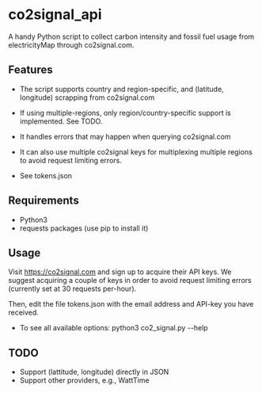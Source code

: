 # co2signal_api
A handy Python script to collect carbon intensity and fossil fuel usage from electricityMap through co2signal.com.

## Features
* The script supports country and region-specific, and (latitude, longitude) scrapping from co2signal.com
 * If using multiple-regions, only region/country-specific support is implemented. See TODO.

* It handles errors that may happen when querying co2signal.com 
* It can also use multiple co2signal keys for multiplexing multiple regions to avoid request limiting errors.
 * See tokens.json
 
 ## Requirements
 
 * Python3
 * requests packages (use pip to install it)
 
## Usage

Visit https://co2signal.com and sign up to acquire their API keys. We suggest acquiring a couple of keys in order to avoid request limiting errors (currently set at 30 requests per-hour).

Then, edit the file tokens.json with the email address and API-key you have received.

* To see all available options:
   python3 co2_signal.py --help

## TODO
* Support (lattitude, longitude) directly in JSON
* Support other providers, e.g., WattTime
